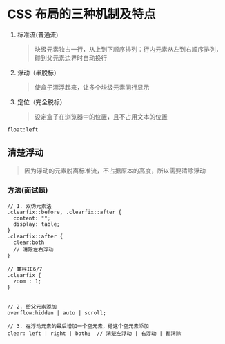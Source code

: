 # CSS 布局的三种机制及特点

1. 标准流(普通流)

   > 块级元素独占一行，从上到下顺序排列：行内元素从左到右顺序排列，碰到父元素边界时自动换行

2. 浮动（半脱标）

   > 使盒子漂浮起来，让多个块级元素同行显示

3. 定位（完全脱标）

   > 设定盒子在浏览器中的位置，且不占用文本的位置

```
float:left
```

## 清楚浮动

> 因为浮动的元素脱离标准流，不占据原本的高度，所以需要清除浮动

### 方法(面试题)

```
// 1. 双伪元素法
.clearfix::before, .clearfix::after {
  content: "";
  display: table;
}
.clearfix::after {
  clear:both
  // 清除左右浮动
}

// 兼容IE6/7
.clearfix {
  zoom : 1;
}


// 2. 给父元素添加
overflow:hidden | auto | scroll;

// 3. 在浮动元素的最后增加一个空元素，给这个空元素添加
clear: left | right | both;  // 清楚左浮动 | 右浮动 | 都清除
```
